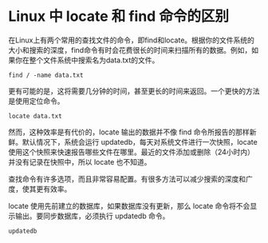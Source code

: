 # Linux 中 locate 和 find 命令的区别

在Linux上有两个常用的查找文件的命令，即find和locate。根据你的文件系统的大小和搜索的深度，find命令有时会花费很长的时间来扫描所有的数据。例如，如果你在整个文件系统中搜索名为data.txt的文件。

```shell
find / -name data.txt
```



更有可能的是，这将需要几分钟的时间，甚至更长的时间来返回。一个更快的方法是使用定位命令。

```shell
locate data.txt
```

然而，这种效率是有代价的，locate 输出的数据并不像 find 命令所报告的那样新鲜。默认情况下，系统会运行 updatedb，每天对系统文件进行一次快照，locate 使用这个快照来快速报告哪些文件在哪里。最近的文件添加或删除（24小时内）并没有记录在快照中，所以 locate 也不知道。

查找命令有许多选项，而且非常容易配置。有很多方法可以减少搜索的深度和广度，使其更有效率。

locate 使用先前建立的数据库，如果数据库没有更新，那么 locate 命令将不会显示输出。要同步数据库，必须执行 updatedb 命令。

```shell
updatedb
```
